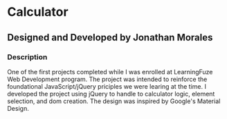 # Calculator

## Designed and Developed by Jonathan Morales

### Description
One of the first projects completed while I was enrolled at LearningFuze Web Development program. The project was intended to reinforce the foundational JavaScript/jQuery priciples we were learing at the time. I developed the project using jQuery to handle to calculator logic, element selection, and dom creation. The design was inspired by Google's Material Design.

